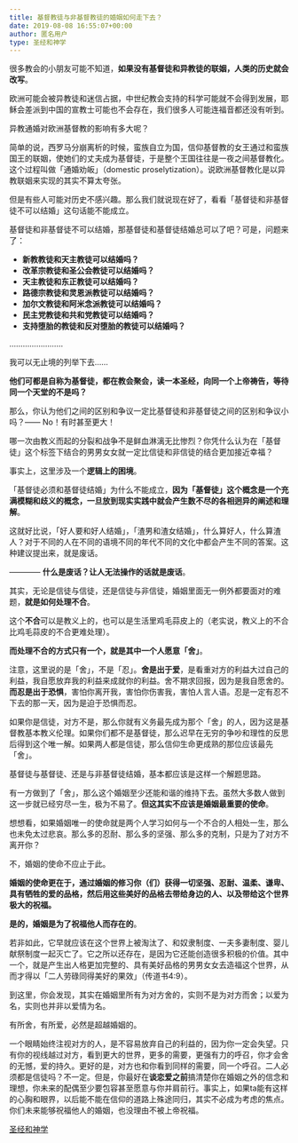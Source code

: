 ```yaml
---
title: 基督教徒与非基督教徒的婚姻如何走下去？
date: 2019-08-08 16:55:07+00:00
author: 匿名用户
type: 圣经和神学
---
```

很多教会的小朋友可能不知道，**如果没有基督徒和异教徒的联姻，人类的历史就会改写**。

欧洲可能会被异教徒和迷信占据，中世纪教会支持的科学可能就不会得到发展，耶稣会差派到中国的宣教士可能也不会存在，我们很多人可能连福音都还没有听到。

异教通婚对欧洲基督教的影响有多大呢？

简单的说，西罗马分崩离析的时候，蛮族自立为国，信仰基督教的女王通过和蛮族国王的联姻，使她们的丈夫成为基督徒，于是整个王国往往是一夜之间基督教化。这个过程叫做「通婚劝皈」（domestic proselytization）。说欧洲基督教化是以异教联姻来实现的其实不算太夸张。

但是有些人可能对历史不感兴趣。那么我们就说现在好了，看看「基督徒和非基督徒不可以结婚」这句话能不能成立。

基督徒和非基督徒不可以结婚，那基督徒和基督徒结婚总可以了吧？可是，问题来了：


* **新教教徒和天主教徒可以结婚吗？**
* **改革宗教徒和圣公会教徒可以结婚吗？**
* **天主教徒和东正教徒可以结婚吗？**
* **路德宗教徒和灵恩派教徒可以结婚吗？**
* **加尔文教徒和阿米念派教徒可以结婚吗？**
* **民主党教徒和共和党教徒可以结婚吗？**
* **支持堕胎的教徒和反对堕胎的教徒可以结婚吗？**

……………………

我可以无止境的列举下去……

**他们可都是自称为基督徒，都在教会聚会，读一本圣经，向同一个上帝祷告，等待同一个天堂的不是吗？**

那么，你认为他们之间的区别和争议一定比基督徒和非基督徒之间的区别和争议小吗？—— No！有时甚至更大！

哪一次由教义而起的分裂和战争不是鲜血淋漓无比惨烈？你凭什么认为在「基督徒」这个标签下结合的男男女女就一定比信徒和非信徒的结合更加接近幸福？

事实上，这里涉及一个**逻辑上的困境**。

「基督徒必须和基督徒结婚」为什么不能成立，**因为「基督徒」这个概念是一个充满模糊和歧义的概念，一旦放到现实实践中就会产生数不尽的各相迥异的阐述和理解**。

这就好比说，「好人要和好人结婚」，「渣男和渣女结婚」，什么算好人，什么算渣人？对于不同的人在不同的语境不同的年代不同的文化中都会产生不同的答案。这种建议提出来，就是废话。

———— **什么是废话？让人无法操作的话就是废话**。

其实，无论是信徒与信徒，还是信徒与非信徒，婚姻里面无一例外都要面对的难题，**就是如何处理不合**。

这个**不合**可以是教义上的，也可以是生活里鸡毛蒜皮上的（老实说，教义上的不合比鸡毛蒜皮的不合更难处理）。

**而处理不合的方式只有一个，就是其中一个人愿意「舍」**。

注意，这里说的是「舍」，不是「忍」。**舍是出于爱**，是看重对方的利益大过自己的利益，我自愿放弃我的利益来成就你的利益。舍不期求回报，因为是我自愿舍的。**而忍是出于恐惧**，害怕你离开我，害怕你伤害我，害怕人言人语。忍是一定有忍不下去的那一天，因为是迫于恐惧而忍。

如果你是信徒，对方不是，那么你就有义务最先成为那个「舍」的人，因为这是基督教基本教义伦理。如果你们都不是基督徒，那么迟早在无穷的争吵和理性的反思后得到这个唯一解。如果两人都是信徒，那么信仰生命更成熟的那位应该最先「舍」。

基督徒与基督徒、还是与非基督徒结婚，基本都应该是这样一个解题思路。

有一方做到了「舍」，那么这个婚姻至少还能和谐的维持下去。虽然大多数人做到这一步就已经穷尽一生，极为不易了。**但这其实不应该是婚姻最重要的使命**。

想想看，如果婚姻唯一的使命就是两个人学习如何与一个不合的人相处一生，那么也未免太过悲哀。那么多的忍耐、那么多的坚强、那么多的克制，只是为了对方不离开你？

不，婚姻的使命不应止于此。

**婚姻的使命更在于，通过婚姻的修习你（们）获得一切坚强、忍耐、温柔、谦卑、具有牺牲的爱的品格，然后用这些美好的品格去带给身边的人、以及带给这个世界极大的祝福。**

**是的，婚姻是为了祝福他人而存在的**。

若非如此，它早就应该在这个世界上被淘汰了、和奴隶制度、一夫多妻制度、婴儿献祭制度一起灭亡了。它之所以还存在，是因为它还能创造很多积极的价值。其中一个，就是产生出人格更加完整的、具有美好品格的男男女女去造福这个世界，从而才得以「二人劳碌同得美好的果效」（传道书4:9）。

到这里，你会发现，其实在婚姻里所有为对方舍的，实则不是为对方而舍；以爱为名，实则也并非以爱情为名。

有所舍，有所爱，必然是超越婚姻的。

一个眼睛始终注视对方的人，是不容易放弃自己的利益的，因为你一定会失望。只有你的视线越过对方，看到更大的世界，更多的需要，更强有力的呼召，你才会舍的无憾，爱的持久。更好的是，对方也和你看到同样的需要，同一个呼召。二人必须都是信徒吗？不一定。但是，你最好在**谈恋爱之前**搞清楚你在婚姻之外的信念和理想，你未来的配偶至少要包容甚至愿意与你并肩前行。事实上，如果ta能有这样的心胸和眼界，以后能不能在信仰的道路上殊途同归，其实不必成为考虑的焦点。你们未来能够祝福他人的婚姻，也没理由不被上帝祝福。

[圣经和神学](https://zhihu.com/collection/313814574)

